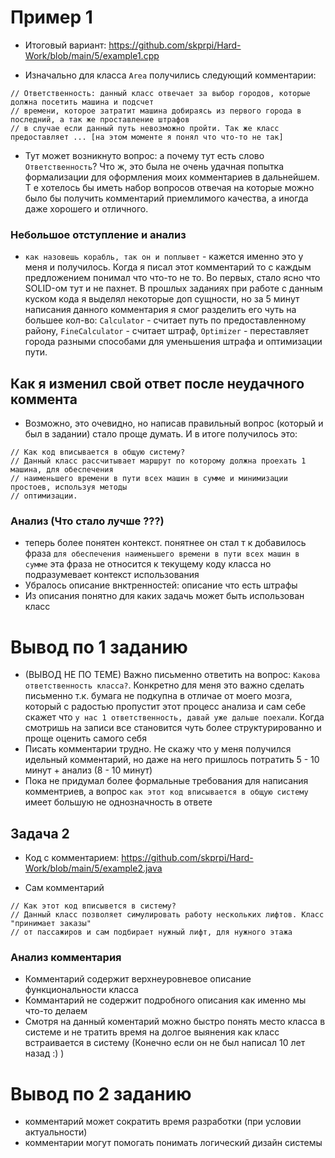 # Пример 1

* Итоговый вариант: https://github.com/skprpi/Hard-Work/blob/main/5/example1.cpp

* Изначально для класса `Area` получились следующий комментарии:

```
// Ответственность: данный класс отвечает за выбор городов, которые должна посетить машина и подсчет
// времени, которое затратит машина добираясь из первого города в последний, а так же проставление штрафов
// в случае если данный путь невозможно пройти. Так же класс предоставляет ... [на этом моменте я понял что что-то не так]
```

* Тут может возникнуто вопрос: а почему тут есть слово `Ответственность`? Что ж, это была не очень удачная 
попытка формализации для оформления моих комментариев в дальнейшем. Т е хотелось бы иметь набор вопросов
отвечая на которые можно было бы получить комментарий приемлимого качества, а иногда даже хорошего и отличного.

### Небольшое отступление и анализ 

* `как назовешь корабль, так он и поплывет` - кажется именно это у меня и получилось. Когда я писал этот комментарий
то с каждым предложением понимал что что-то не то. Во первых, стало ясно что SOLID-ом тут и не пахнет. В прошлых
заданиях при работе с данным куском кода я выделял некоторые доп сущности, но за 5 минут написания данного комментария
я смог разделить его чуть на большее кол-во: `Calculator` - считает путь по предоставленному району,
`FineCalculator` - считает штраф, `Optimizer` - переставляет города разными способами для уменьшения штрафа и 
оптимизации пути.

## Как я изменил свой ответ после неудачного коммента

* Возможно, это очевидно, но написав правильный вопрос (который и был в задании) стало проще думать. И в итоге
получилось это:

```
// Как код вписывается в общую систему? 
// Данный класс рассчитывает маршрут по которому должна проехать 1 машина, для обеспечения
// наименьшего времени в пути всех машин в сумме и минимизации простоев, используя методы
// оптимизации.
```

### Анализ (Что стало лучше ???)

* теперь более понятен контекст. понятнее он стал т к добавилось фраза `для обеспечения наименьшего времени в пути всех машин в сумме` 
эта фраза не относится к текущему коду класса но подразумевает контекст использования
* Убралось описание внктренностей: описание что есть штрафы
* Из описания понятно для каких задачь может быть использован класс

#  Вывод по 1 заданию

* (ВЫВОД НЕ ПО ТЕМЕ) Важно письменно ответить на вопрос: `Какова ответственность класса?`. Конкретно для меня это важно сделать письменно
т.к. бумага не подкупна в отличае от моего мозга, который с радостью пропустит этот процесс анализа и сам себе
скажет что `у нас 1 ответственность, давай уже дальше поехали`. Когда смотришь на записи все становится чуть более
структурированно и проще оценить самого себя
* Писать комментарии трудно. Не скажу что у меня получился идельный комментарий, но даже на него пришлось потратить 5 - 10 минут + анализ (8 - 10 минут)
* Пока не придумал более формальные требования для написания комментриев, а вопрос `как этот код вписывается в общую систему` 
имеет большую не однозначность в ответе


## Задача 2

* Код с комментарием: https://github.com/skprpi/Hard-Work/blob/main/5/example2.java

* Сам комментарий

```
// Как этот код вписывется в систему?
// Данный класс позволяет симулировать работу нескольких лифтов. Класс "принимает заказы"
// от пассажиров и сам подбирает нужный лифт, для нужного этажа
```

### Анализ комментария

* Комментарий содержит верхнеуровневое описание функциональности класса
* Коммантарий не содержит подробного описания как именно мы что-то делаем
* Смотря на данный коментарий можно быстро понять место класса в системе и не тратить время на долгое выянения 
как класс встраивается в систему (Конечно если он не был написал 10 лет назад :) )

# Вывод по 2 заданию

* комментарий может сократить время разработки (при условии актуальности)
* комментарии могут помогать понимать логический дизайн системы 
